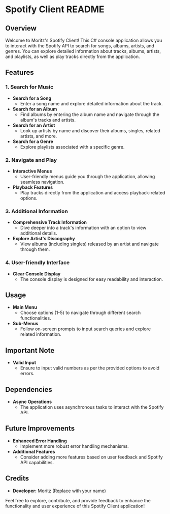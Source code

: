 # Spotify Client README

## Overview
Welcome to Moritz's Spotify Client! This C# console application allows you to interact with the Spotify API to search for songs, albums, artists, and genres. You can explore detailed information about tracks, albums, artists, and playlists, as well as play tracks directly from the application.

## Features

### 1. Search for Music
- **Search for a Song**
  - Enter a song name and explore detailed information about the track.
- **Search for an Album**
  - Find albums by entering the album name and navigate through the album's tracks and artists.
- **Search for an Artist**
  - Look up artists by name and discover their albums, singles, related artists, and more.
- **Search for a Genre**
  - Explore playlists associated with a specific genre.

### 2. Navigate and Play
- **Interactive Menus**
  - User-friendly menus guide you through the application, allowing seamless navigation.
- **Playback Features**
  - Play tracks directly from the application and access playback-related options.

### 3. Additional Information
- **Comprehensive Track Information**
  - Dive deeper into a track's information with an option to view additional details.
- **Explore Artist's Discography**
  - View albums (including singles) released by an artist and navigate through them.

### 4. User-friendly Interface
- **Clear Console Display**
  - The console display is designed for easy readability and interaction.

## Usage
- **Main Menu**
  - Choose options (1-5) to navigate through different search functionalities.
- **Sub-Menus**
  - Follow on-screen prompts to input search queries and explore related information.

## Important Note
- **Valid Input**
  - Ensure to input valid numbers as per the provided options to avoid errors.

## Dependencies
- **Async Operations**
  - The application uses asynchronous tasks to interact with the Spotify API.

## Future Improvements
- **Enhanced Error Handling**
  - Implement more robust error handling mechanisms.
- **Additional Features**
  - Consider adding more features based on user feedback and Spotify API capabilities.

## Credits
- **Developer:** Moritz (Replace with your name)

Feel free to explore, contribute, and provide feedback to enhance the functionality and user experience of this Spotify Client application!
